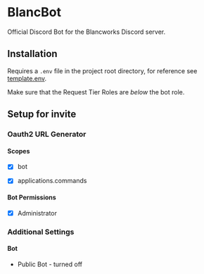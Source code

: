 # BlancBot

Official Discord Bot for the Blancworks Discord server.

## Installation

Requires a `.env` file in the project root directory, for reference see [template.env](./template.env).

Make sure that the Request Tier Roles are *below* the bot role.

## Setup for invite

### Oauth2 URL Generator

#### Scopes

- [x] bot

- [x] applications.commands

#### Bot Permissions

- [x] Administrator

### Additional Settings

#### Bot

- Public Bot - turned off

